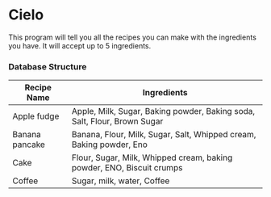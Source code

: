 # Cielo

This program will tell you all the recipes you can make with the ingredients you have. It will accept up to 5 ingredients.

### Database Structure

| Recipe Name | Ingredients
|-------------|------------|
| Apple fudge | Apple, Milk, Sugar, Baking powder, Baking soda, Salt, Flour, Brown Sugar |
| Banana pancake | Banana, Flour, Milk, Sugar, Salt, Whipped cream, Baking powder, Eno |
| Cake | Flour, Sugar, Milk, Whipped cream, baking powder, ENO, Biscuit crumps |
| Coffee | Sugar, milk, water, Coffee |
